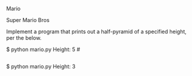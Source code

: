 Mario

Super Mario Bros

Implement a program that prints out a half-pyramid of a specified height, per the below.

$ python mario.py
Height: 5
    #
   ##
  ###
 ####
#####

$ python mario.py
Height: 3
  #
 ##
###